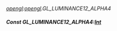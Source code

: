 _[opengl](../../modules/opengl/opengl-module.md):[opengl](../../modules/opengl/opengl-module.md).GL\_LUMINANCE12\_ALPHA4_
##### Const GL\_LUMINANCE12\_ALPHA4:[Int](../../modules/wonkey/wonkey-types-int.md)
